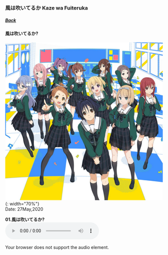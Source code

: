 ### 風は吹いてるか Kaze wa Fuiteruka
##### [Back](Music_List.md)

#### 風は吹いてるか?  
![Kaze wa Fuiteruka](../../Img/Music/KazewaFuiteruka.jpg){: width="70%"}  
Date: 27May,2020  

**01.風は吹いてるか?**  
<audio controls="controls">
  <source type="audio/mp3" src="../../Music/Kaze%20wa%20Fuiteruka/01%20風は吹いてるか_.mp3"></source>
  <p>Your browser does not support the audio element.</p>
</audio>

